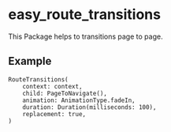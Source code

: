 # easy_route_transitions

This Package helps to transitions page to page.

## Example

```
RouteTransitions(
    context: context,
    child: PageToNavigate(),
    animation: AnimationType.fadeIn,
    duration: Duration(milliseconds: 100),
    replacement: true,
)
```